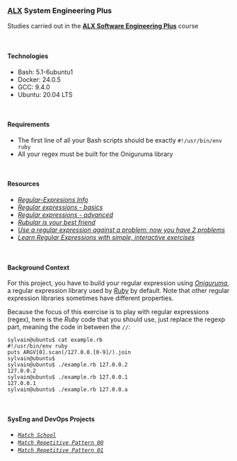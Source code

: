 ### [ALX](https://www.alxafrica.com/) System Engineering Plus

Studies carried out in the **[ALX Software Engineering Plus](https://www.alxafrica.com/software-engineering-plus/)** course

<br />

#### Technologies

* Bash:     5.1-6ubuntu1
* Docker:   24.0.5
* GCC:      9.4.0
* Ubuntu:   20.04 LTS

<br />

#### Requirements

* The first line of all your Bash scripts should be exactly `#!/usr/bin/env ruby`
* All your regex must be built for the Oniguruma library

<br />

#### Resources

* _[Regular-Expresions Info](https://www.regular-expressions.info/)_
* _[Regular expressions - basics](https://www.slideshare.net/neha_jain/introducing-regular-expressions)_
* _[Regular expressions - advanced](https://www.slideshare.net/neha_jain/advanced-regular-expressions-80296518)_
* _[Rubular is your best friend](https://rubular.com/)_
* _[Use a regular expression against a problem: now you have 2 problems](https://blog.codinghorror.com/regular-expressions-now-you-have-two-problems/)_
* _[Learn Regular Expressions with simple, interactive exercises](https://regexone.com/)_

<br />

#### Background Context

For this project, you have to build your regular expression using _[Oniguruma](https://www.rubydoc.info/gems/oniguruma/1.1.0)_, a regular expression library used by _[Ruby](https://www.ruby-lang.org/en/)_ by default. Note that other regular expression libraries sometimes have different properties.

Because the focus of this exercise is to play with regular expressions (regex), here is the _Ruby_ code that you should use, just replace the regexp part, meaning the code in between the `//`:

```
sylvain@ubuntu$ cat example.rb
#!/usr/bin/env ruby
puts ARGV[0].scan(/127.0.0.[0-9]/).join
sylvain@ubuntu$
sylvain@ubuntu$ ./example.rb 127.0.0.2
127.0.0.2
sylvain@ubuntu$ ./example.rb 127.0.0.1
127.0.0.1
sylvain@ubuntu$ ./example.rb 127.0.0.a
```

<br />

#### SysEng and DevOps Projects

* _[`Match School`](0-simply_match_school.rb)_
* _[`Match Repetitive Pattern 00`](./1-repetition_token_0.rb)_
* _[`Match Repetitive Pattern 01`](./2-repetition_token_1.rb)_

<br />
